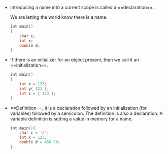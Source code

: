 - Introducing a name into a current scope is called a ==declaration==.

  We are letting the world know there is a name.

  ```cpp
  int main()
  {
      char c;
      int x;
      double d;
  }
  ```

- If there is an initializer for an object present, then we call it an ==initialization==.

  ```cpp
  int main()
  {
      int x = 123;
      int y{ 123 };
      int z = { 123 };
  }
  ```

- ==Definition==, it is a declaration followed by an initialization (for variables) followed by a semicolon. The definition is also a declaration. A variable definition is setting a value in memory for a name.

  ```cpp
  int main(){
      char c = 'a';
      int x = 123;
      double d = 456.78;
  }
  ```

  
